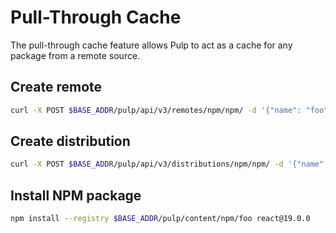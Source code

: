# Pull-Through Cache

The pull-through cache feature allows Pulp to act as a cache for any package from a remote source.

## Create remote
  ```bash
  curl -X POST $BASE_ADDR/pulp/api/v3/remotes/npm/npm/ -d '{"name": "foo", "url": "http://some.url/somewhere/"}' -H 'Content-Type: application/json'
  ```

## Create distribution
  ```bash
  curl -X POST $BASE_ADDR/pulp/api/v3/distributions/npm/npm/ -d '{"name": "foo", "base_path": "npm/foo", "remote": "$REMOTE_HREF"}' -H 'Content-Type: application/json'
  ```

## Install NPM package
  ```bash
  npm install --registry $BASE_ADDR/pulp/content/npm/foo react@19.0.0
  ```
